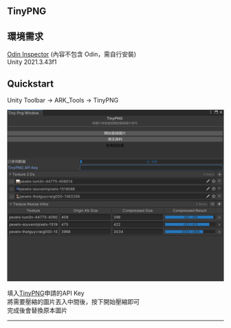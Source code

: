 ## TinyPNG

## 環境需求

[Odin Inspector](https://assetstore.unity.com/packages/tools/utilities/odin-inspector-and-serializer-89041)  (內容不包含 Odin，需自行安裝)  
Unity 2021.3.43f1  

## Quickstart

Unity Toolbar -> ARK_Tools -> TinyPNG  

![](TinyPng/gif/preview.png)

填入[TinyPNG](https://tinypng.com/)申請的API Key  
將需要壓縮的圖片丟入中間後，按下開始壓縮即可  
完成後會替換原本圖片  

---


